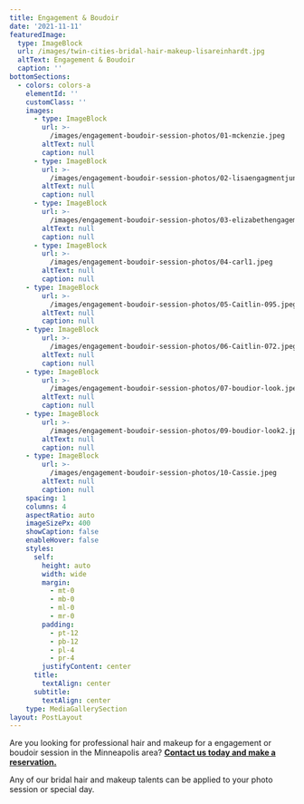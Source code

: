 ```yaml
---
title: Engagement & Boudoir
date: '2021-11-11'
featuredImage:
  type: ImageBlock
  url: /images/twin-cities-bridal-hair-makeup-lisareinhardt.jpg
  altText: Engagement & Boudoir
  caption: ''
bottomSections: 
  - colors: colors-a
    elementId: ''
    customClass: ''
    images:
      - type: ImageBlock
        url: >-
          /images/engagement-boudoir-session-photos/01-mckenzie.jpeg
        altText: null
        caption: null
      - type: ImageBlock
        url: >-
          /images/engagement-boudoir-session-photos/02-lisaengagmentjune9th.jpeg
        altText: null
        caption: null
      - type: ImageBlock
        url: >-
          /images/engagement-boudoir-session-photos/03-elizabethengagement-photo.jpeg
        altText: null
        caption: null
      - type: ImageBlock
        url: >-
          /images/engagement-boudoir-session-photos/04-carl1.jpeg
        altText: null
        caption: null
    - type: ImageBlock
        url: >-
          /images/engagement-boudoir-session-photos/05-Caitlin-095.jpeg
        altText: null
        caption: null
    - type: ImageBlock
        url: >-
          /images/engagement-boudoir-session-photos/06-Caitlin-072.jpeg
        altText: null
        caption: null
    - type: ImageBlock
        url: >-
          /images/engagement-boudoir-session-photos/07-boudior-look.jpeg
        altText: null
        caption: null
    - type: ImageBlock
        url: >-
          /images/engagement-boudoir-session-photos/09-boudior-look2.jpeg
        altText: null
        caption: null
    - type: ImageBlock
        url: >-
          /images/engagement-boudoir-session-photos/10-Cassie.jpeg
        altText: null
        caption: null
    spacing: 1
    columns: 4
    aspectRatio: auto
    imageSizePx: 400
    showCaption: false
    enableHover: false
    styles:
      self:
        height: auto
        width: wide
        margin:
          - mt-0
          - mb-0
          - ml-0
          - mr-0
        padding:
          - pt-12
          - pb-12
          - pl-4
          - pr-4
        justifyContent: center
      title:
        textAlign: center
      subtitle:
        textAlign: center
    type: MediaGallerySection
layout: PostLayout
---
```

Are you looking for professional hair and makeup for a engagement or boudoir session in the Minneapolis area? [**Contact us today and make a reservation.**](https://www.twincitiesmakeup.com/contact/)

Any of our bridal hair and makeup talents can be applied to your photo session or special day.
